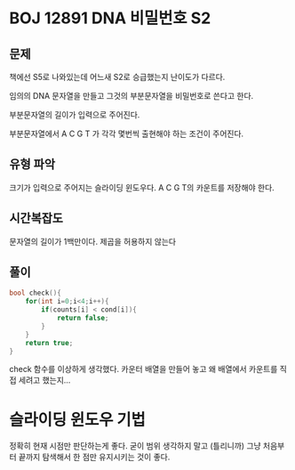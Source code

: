# BOJ 12891 DNA 비밀번호 S2

## 문제

책에선 S5로 나와있는데 어느새 S2로 승급했는지 난이도가 다르다.

임의의 DNA 문자열을 만들고 그것의 부분문자열을 비밀번호로 쓴다고 한다.

부분문자열의 길이가 입력으로 주어진다.

부분문자열에서 A C G T 가 각각 몇번씩 출현해야 하는 조건이 주어진다.

## 유형 파악

크기가 입력으로 주어지는 슬라이딩 윈도우다. A C G T의 카운트를 저장해야 한다.

## 시간복잡도

문자열의 길이가 1백만이다. 제곱을 허용하지 않는다

## 풀이

```cpp
bool check(){
    for(int i=0;i<4;i++){
        if(counts[i] < cond[i]){
            return false;
        }
    }
    return true;
}
```

check 함수를 이상하게 생각했다. 카운터 배열을 만들어 놓고 왜 배열에서 카운트를 직접 세려고 했는지...

# 슬라이딩 윈도우 기법

정확히 현재 시점만 판단하는게 좋다. 굳이 범위 생각하지 말고 (틀리니까) 그냥 처음부터 끝까지 탐색해서 한 점만 유지시키는 것이 좋다.
